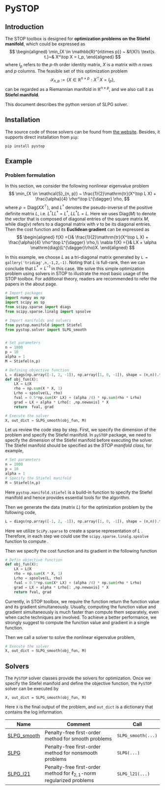 # PySTOP

## Introduction

The STOP toolbox is designed for **optimization problems on the Stiefel manifold**, which could be expressed as 
$$
\begin{aligned}
	\min_{X \in \mathbb{R}^{n\times p}} ~ &f(X)\\
	\text{s. t.}~& X^\top X = I_p,
\end{aligned}
$$
where $I_p$ refers to the $p$-th order identity matrix, $X$ is a matrix with $n$ rows and $p$ columns. The feasible set of this optimization problem 
$$
\mathcal{S}_{n,p} := \left\{X \in \mathbb{R}^{n\times p}: X^\top X = I_p \right\},
$$
can be regarded as a Riemannian manifold in $\mathbb{R}^{n\times p}$, and we also call it as **Stiefel manifold**.  

This document describes the python version of SLPG solver. 

## Installation

The source code of those solvers can be found from [the website](https://gitee.com/stmopt/stop/tree/master/pySTOP). Besides, it supports direct installation from `pip`:

```shell
pip install pystop
```



## Example

### Problem formulation

In this section, we consider the following nonlinear eigenvalue problem
$$
\min_{X \in \mathcal{S}_{n, p}} ~ \frac{1}{2}\mathrm{tr}(X^\top L X) + \frac{\alpha}{4} \rho^\top L^{\dagger} \rho,
$$
where $\rho = \mathrm{Diag}(XX^\top)$, and $L^{\dagger}$ denotes the pseudo-inverse of the positive definite matrix $L$, i.e. $L^{\dagger}LL^{\dagger} = L^{\dagger}$, $LL^{\dagger}L = L$.  Here we uses $\mathrm{Diag}(M)$ to denote the vector that is composed of diagonal entries of the square matrix $M$, while $\mathrm{diag}(v)$ refers to a diagonal matrix with $v$ to be its diagonal entries. Then the cost function and its **Euclidean gradient** can be expressed as
$$
\begin{aligned}
	 f(X) ={}& \frac{1}{2}\mathrm{tr}(X^\top L X) + \frac{\alpha}{4} \rho^\top L^{\dagger} \rho,\\
	\nabla f(X) ={}& LX + \alpha \mathrm{diag}(L^{\dagger}\rho)X.
\end{aligned}
$$


In this example, we choose $L$ as a tri-diagonal matrix generated by `L = gallery('tridiag',n,-1,2,-1)`. Noting that $L$ is full-rank, then we can conclude that $L^{\dagger} = L^{-1}$ in this case. We solve this simple optimization problem using solvers in STOP to illustrate the most basic usage of the STOP toolbox. For additional theory, readers are recommended to refer the papers in the about page. 

```python
# Import packages 
import numpy as np
import scipy as sp
from scipy.sparse import diags
from scipy.sparse.linalg import spsolve

# Import manifolds and solvers
from pystop.manifold import Stiefel
from pystop.solver import SLPG_smooth


# Set parameters
n = 1000
p = 10
alpha = 1
M = Stiefel(n,p)

# Defining objective function
L = diags(np.array([-1, 2, -1]), np.array([1, 0, -1]), shape = (n,n)).tocsc()
def obj_fun(X):
    LX = L@X
    rho = np.sum(X * X, 1)
    Lrho = spsolve(L, rho)
    fval = 0.5*np.sum(X* LX) + (alpha /4) * np.sum(rho * Lrho)
    grad = LX + alpha * Lrho[: ,np.newaxis] * X
    return  fval, grad

# Execute the solver
X, out_dict = SLPG_smooth(obj_fun, M)

```



Let us review the code step by step. First, we specify the dimension of the problem and specify the Stiefel manifold. In `pySTOP` package, we need to specify the dimension of the Stiefel manifold before executing the solver. The Stiefel manifold should be specified as the *STOP manifold class*, for example,  

```python
# Set parameters
n = 1000
p = 10
alpha = 1
# Specify the Stiefel manifold
M = Stiefel(n,p)
```

Here `pystop.manifold.stiefel` is a build-in function to specify the Stiefel manifold and hence provides essential tools for the algorithm. 

Then we generate the data (matrix $L$) for the optimization problem by the following code,

~~~python
L = diags(np.array([-1, 2, -1]), np.array([1, 0, -1]), shape = (n,n)).tocsc()
~~~

Here we utilize `SciPy.sparse` to create a sparse representation of $L$ . Therefore, in each step  we could use the `scipy.sparse.linalg.spsolve` function to compute . 

Then we specify the cost function and its gradient in the following function

~~~python
# Defin objective function
def obj_fun(X):
    LX = L@X
    rho = np.sum(X * X, 1)
    Lrho = spsolve(L, rho)
    fval = 0.5*np.sum(X* LX) + (alpha /4) * np.sum(rho * Lrho)
    grad = LX + alpha * Lrho[: ,np.newaxis] * X
    return fval, grad
~~~

Currently, in STOP toolbox, we require the function return the function value and its gradient simultaneously. Usually, computing the function value and gradient simultaneously is much faster than compute them separately, even when cache techniques are involved. To achieve a better performance, we strongly suggest to compute the function value and gradient in a single function. 

Then we call a solver to solve the nonlinear eigenvalue problem, 

```python
# Execute the solver
X, out_dict = SLPG_smooth(obj_fun, M)
```





## Solvers

The `PySTOP` solver classes provide the solvers for optimization. Once we specify the Stiefel manifold and define the objective function, the `PySTOP` solver can be executed by 

```
X, out_dict = SLPG_smooth(obj_fun, M)
```

Here `X` is the final output of the problem, and `out_dict` is a dictionary that contains the log information. 

| Name                                     | Comment                                                      | Call               |
| ---------------------------------------- | ------------------------------------------------------------ | ------------------ |
| [SLPG_smooth](./manual/SLPG_smooth.html) | Penalty-free first-order method for smooth problems          | `SLPG_smooth(...)` |
| [SLPG](./manual/SLPG.html)               | Penalty-free first-order method for nonsmooth problems       | `SLPG(...)`        |
| [SLPG_l21](./manual/SLPG_l21.html)       | Penalty-free first-order method for $\ell_{2,1}$-norm regularized problems | `SLPG_l21(...)`    |




